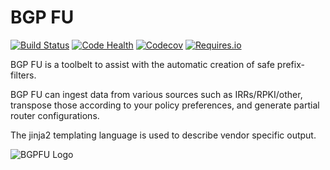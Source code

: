 
# BGP FU

[![Build Status](https://travis-ci.org/NLNOG/bgpfu.svg?branch=master)](https://travis-ci.org/NLNOG/bgpfu)
[![Code Health](https://landscape.io/github/NLNOG/bgpfu/master/landscape.svg?style=flat)](https://landscape.io/github/NLNOG/bgpfu/master)
[![Codecov](https://img.shields.io/codecov/c/github/NLNOG/bgpfu.svg?maxAge=2592000)](https://codecov.io/gh/NLNOG/bgpfu)
[![Requires.io](https://img.shields.io/requires/github/NLNOG/bgpfu.svg?maxAge=2592000)](https://requires.io/github/NLNOG/bgpfu/requirements)


BGP FU is a toolbelt to assist with the automatic creation of safe prefix-filters.

BGP FU can ingest data from various sources such as IRRs/RPKI/other, transpose those
according to your policy preferences, and generate partial router configurations.

The jinja2 templating language is used to describe vendor specific output.

![BGPFU Logo](/../gh-pages/images/BGP-FU-Logo-RGB.png?raw=true "BGPFU")
